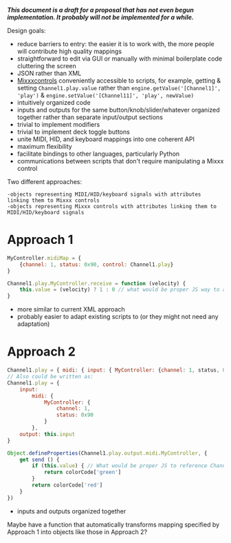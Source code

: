 ***This document is a draft for a proposal that has not even begun
implementation. It probably will not be implemented for a while.***

Design goals:

  - reduce barriers to entry: the easier it is to work with, the more
    people will contribute high quality mappings
  - straightforward to edit via GUI or manually with minimal boilerplate
    code cluttering the screen
  - JSON rather than XML
  - [Mixxxcontrols](Mixxxcontrols) conveniently accessible to scripts,
    for example, getting & setting `Channel1.play.value` rather than
    `engine.getValue('[Channel1]', 'play')` &
    `engine.setValue('[Channel11]', 'play', newValue)`
  - intuitively organized code
  - inputs and outputs for the same button/knob/slider/whatever
    organized together rather than separate input/output sections
  - trivial to implement modifiers
  - trivial to implement deck toggle buttons
  - unite MIDI, HID, and keyboard mappings into one coherent API
  - maximum flexibility
  - facilitate bindings to other languages, particularly Python
  - communications between scripts that don't require manipulating a
    Mixxx control

Two different approaches:

    -objects representing MIDI/HID/keyboard signals with attributes linking them to Mixxx controls
    -objects representing Mixxx controls with attributes linking them to MIDI/HID/keyboard signals

# Approach 1

``` javascript
MyController.midiMap = {
    {channel: 1, status: 0x90, control: Channel1.play}
}

Channel1.play.MyController.receive = function (velocity) {
    this.value = (velocity) ? 1 : 0 // what would be proper JS way to access Channel1.play.value?
}
```

  - more similar to current XML approach
  - probably easier to adapt existing scripts to (or they might not need
    any adaptation)

# Approach 2

``` javascript
Channel1.play = { midi: { input: { MyController: {channel: 1, status, 0x90} }, output: this.input } }
// Also could be written as:
Channel1.play = {
    input:
        midi: {
            MyController: {
                channel: 1,
                status: 0x90
            }
        },
    output: this.input
}

Object.defineProperties(Channel1.play.output.midi.MyController, {
    get send () {
        if (this.value) { // What would be proper JS to reference Channel1.play.value here?
            return colorCode['green']
        }
        return colorCode['red']
    }
})
```

  - inputs and outputs organized together

Maybe have a function that automatically transforms mapping specified by
Approach 1 into objects like those in Approach 2?
